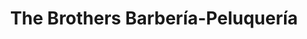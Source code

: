 ---
title: "The Brothers Barbería-Peluquería"
url: /sevilla/the-brothers-barberia-peluqueria/
shop: Friseur
---